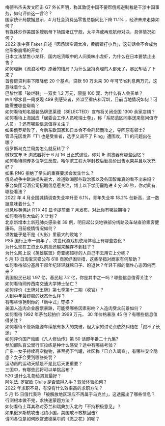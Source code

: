 梅德韦杰夫发文回击 G7 外长声明，称其敦促中国不要帮俄规避制裁是干涉中国事务，如何评价这一言论？  
国家统计局数据显示，4 月社会消费品零售总额同比下降 11.1% ，经济未来走势如何？  
有媒体炒作美国多艘航母下场围堵辽宁舰，太平洋或再现航母对决，具体情况如何？  
2022 季中赛 Faker 自述「因场馆空调太冷，黄牌错打小兵」，这句话会不会成为他形象崩塌的开始？  
日本立法禁售小龙虾，国内吃货眼中的人间美味小龙虾，为什么在日本要禁止出售？  
如何理解《流浪地球》原著的结局？为什么坚持真理的人都死了，暴民却活了下来？  
首套房贷利率下限降低 20 个基点，贷款 50 万未来 30 年可节省利息两万元，这意味着什么？  
巴黎世家「破烂鞋」一双卖 1.2 万元，限量 100 双，为什么有人会买单？  
四川邻水县一周发现 499 例感染者，外溢至重庆和深圳，目前当地情况如何？可能需要哪些帮助？  
如何看待知名服装品牌思莱德（SELECTED）宣布将关闭全国 1300 余家店铺？  
如何看待上海回应「居委会工作人员吃瑞士卷」，称「系防范区同事送来慰问值守人员」？还有哪些信息值得关注？  
如果俄罗斯败了，今后东欧国家和日本会不会群起而攻之，夺回原有领土?  
管泽元因发声「T1 也是受害者，选手又调不了 Ping」遭围攻，T1 的问题出在哪？  
俄罗斯乌克兰局势怎么就反转了？  
微软宣布 IE 浏览器将于 6 月 16 日正式退役，你对 IE 浏览器有哪些回忆？  
如何看待网传多位学生反应，哈尔滨工程大学封校后勤高价出售水果并且以次充好？  
如果 RNG 拒绝了拳头的重赛要求会发生什么？  
俄乌战争中欧洲损失最大，难道欧洲那些政治家以及各国智库真的看不出来吗？  
茅台集团习酒公司招聘信息惹关注，博士以下学历需跑进 4 分 30 秒，你对此有哪些看法？  
2022 年 4 月全国城镇调查失业率升至 6.1%，青年失业率 18.2% 创新高，这一数据意味着什么？  
消息称英伟达 RTX 40 显卡提前至 7 月发布，对此你有哪些期待？  
如何看待张大仙的 X 计划？  
北京新增本土新冠肺炎感染者 39 例，明日起公交地铁部分线路及车站查验乘客健康码，目前疫情情况如何？  
须佐能乎是不是《火影》里最大的败笔？  
PS5 国行上市一周年了，次世代游戏机使用体验上有哪些变化？  
为什么现在工资比以前高还越来越存不到钱了？  
为什么网上说《英雄联盟》奇亚娜超标的人自己不去用它上分呢？  
5 月 13 日淘宝天猫公布 618 商家纾困举措，这些举措对商家有何帮助？  
如何看待部分基层干部年纪轻轻就熬日子、盼退休？年轻干部的惰性心态因何而来？  
我国股民已超 1.97  亿，基民超 7.2 亿，你是其中之一吗？哪些信息值得关注？  
如何看待网传西南交通大学博士坠亡？  
如何评价《王牌对王牌》第七季第十二期（收官）？  
人到中年最舒服的状态什么样？  
有哪些惊艳到你的「新中式」穿搭？  
美国人造肉企业股票暴跌，可能受哪些因素影响？人造肉受众前景如何？  
如何看待 1992 年茅台起拍价 3999 万元， 30 年价格暴涨 45 倍？有哪些信息值得关注？  
如何看待不管新能源车续航有多大的突破，但大家的讨论点依然纠结在「跑不了长途」？  
如何评价国产动画《凡人修仙传》第 50 话即年番二十九集?  
参加部队百公里行军拉练是种什么感受？途中有哪些考验？  
广东一女子持续高空抛物，甚至扔下气罐，社区称「已介入调查」，有哪些安全隐患？女子会受到哪些处罚？  
运动员的运动天赋是不是比后天更重要？  
三国中，有哪些武将可以单挑吕布？  
520 送什么礼物给男友最好？  
阿尔法. 罗密欧 Giulia 是否值得入手？驾驶体验如何？  
2022 年求职不易，有没有什么效率高的求职方法？  
5 月 15 日俄代表称「被解放地区理应不再属于乌克兰」，这透露出了哪些信息？  
行测根本做不完，求快速蒙题方法 ?  
如何看待土耳其称对芬兰和瑞典加入北约「不持积极意见」？  
如果俄罗斯核攻击北约小国，美国敢不敢核回击?  
请问各位是如何欣赏波德莱尔的《恶之花》的呢？  
